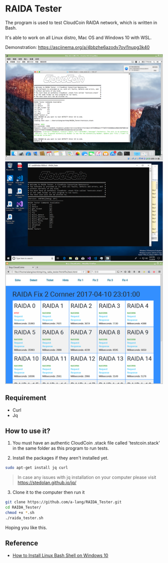 RAIDA Tester
============

The program is used to test CloudCoin RAIDA network, which is written in Bash.

It's able to work on all Linux distro, Mac OS and Windows 10 with WSL. 

Demonstration: https://asciinema.org/a/4bbzhe6azodv7ovl1nupg3k40

![image](raida-tester_on_Mac.png)
![image](raida-tester_on_Win10.png)
![image](html_report.png)


Requirement
-------------
* Curl
* Jq

How to use it?
---------------
1. You must have an authentic CloudCoin .stack file called 'testcoin.stack' in the same folder as this program to run tests.

2. Install the packages if they aren't installed yet.

```sh
sudo apt-get install jq curl
```
>In case any issues with jq installation on your computer please visit https://stedolan.github.io/jq/


3. Clone it to the computer then run it

```sh
git clone https://github.com/a-lang/RAIDA_Tester.git
cd RAIDA_Tester/
chmod +x *.sh
./raida_tester.sh
```

Hoping you like this.

## Reference

- [How to Install Linux Bash Shell on Windows 10](https://itsfoss.com/install-bash-on-windows/)

  

